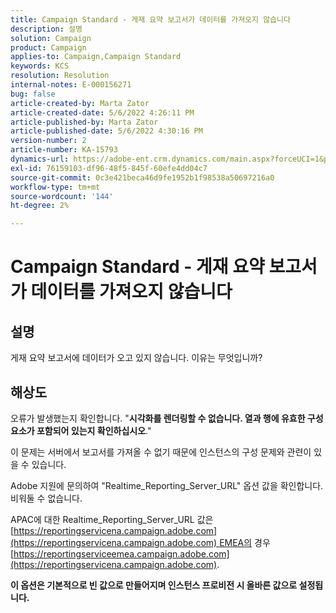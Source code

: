 ```yaml
---
title: Campaign Standard - 게재 요약 보고서가 데이터를 가져오지 않습니다
description: 설명
solution: Campaign
product: Campaign
applies-to: Campaign,Campaign Standard
keywords: KCS
resolution: Resolution
internal-notes: E-000156271
bug: false
article-created-by: Marta Zator
article-created-date: 5/6/2022 4:26:11 PM
article-published-by: Marta Zator
article-published-date: 5/6/2022 4:30:16 PM
version-number: 2
article-number: KA-15793
dynamics-url: https://adobe-ent.crm.dynamics.com/main.aspx?forceUCI=1&pagetype=entityrecord&etn=knowledgearticle&id=d4fb8c39-59cd-ec11-a7b5-6045bd00dbbc
exl-id: 76159103-df96-48f5-845f-60efe4dd04c7
source-git-commit: 0c3e421beca46d9fe1952b1f98538a50697216a0
workflow-type: tm+mt
source-wordcount: '144'
ht-degree: 2%

---
```


# Campaign Standard - 게재 요약 보고서가 데이터를 가져오지 않습니다

## 설명


게재 요약 보고서에 데이터가 오고 있지 않습니다. 이유는 무엇입니까?


## 해상도


오류가 발생했는지 확인합니다. &quot;<b>시각화를 렌더링할 수 없습니다. 열과 행에 유효한 구성 요소가 포함되어 있는지 확인하십시오</b>.&quot;

이 문제는 서버에서 보고서를 가져올 수 없기 때문에 인스턴스의 구성 문제와 관련이 있을 수 있습니다.

Adobe 지원에 문의하여 &quot;Realtime_Reporting_Server_URL&quot; 옵션 값을 확인합니다. 비워둘 수 없습니다.

APAC에 대한 Realtime_Reporting_Server_URL 값은 [https://reportingservicena.campaign.adobe.com](https://reportingservicena.campaign.adobe.com) EMEA의 경우 [https://reportingserviceemea.campaign.adobe.com](https://reportingservicena.campaign.adobe.com).

<b>이 옵션은 기본적으로 빈 값으로 만들어지며 인스턴스 프로비전 시 올바른 값으로 설정됩니다.</b>
